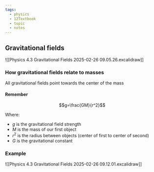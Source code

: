 ```yaml
---
tags:
  - physics
  - 12Textbook
  - topic
  - notes
---
```

## Gravitational fields
![[Physics 4.3 Gravitational Fields 2025-02-26 09.05.26.excalidraw]]

### How gravitational fields relate to masses
All gravitational fields point towards the center of the mass

#### Remember
$$g=\frac{GM}{r^2}$$

Where:
- $g$ is the gravitational field strength
- $M$ is the mass of our first object
- $r^2$ is the radius between objects (center of first to center of second)
- $G$ is the gravitational constant 

### Example
![[Physics 4.3 Gravitational Fields 2025-02-26 09.12.01.excalidraw]]









